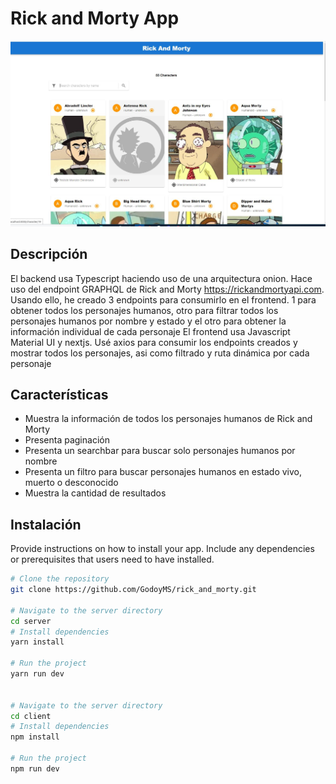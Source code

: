 # Rick and Morty App

![Rick and Morty Logo](caputra.JPG)



## Descripción
El backend usa Typescript haciendo uso de una arquitectura onion. Hace uso del endpoint GRAPHQL de Rick and Morty https://rickandmortyapi.com. Usando ello, he creado 3 endpoints para consumirlo en el frontend. 1 para obtener todos los personajes humanos, otro para filtrar todos los personajes humanos por nombre y estado y el otro para obtener la información individual de cada personaje
El frontend usa Javascript Material UI y nextjs. Usé axios para consumir los endpoints creados y mostrar todos los personajes, asi como filtrado y ruta dinámica por cada personaje

## Características

- Muestra la información de todos los personajes humanos de Rick and Morty
- Presenta paginación 
- Presenta un searchbar para buscar solo personajes humanos por nombre
- Presenta un filtro para buscar  personajes humanos en estado vivo, muerto o desconocido
- Muestra la cantidad de resultados



## Instalación 

Provide instructions on how to install your app. Include any dependencies or prerequisites that users need to have installed.

```bash
# Clone the repository
git clone https://github.com/GodoyMS/rick_and_morty.git

# Navigate to the server directory
cd server
# Install dependencies
yarn install

# Run the project 
yarn run dev


# Navigate to the server directory
cd client
# Install dependencies
npm install

# Run the project 
npm run dev






